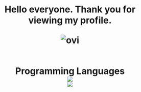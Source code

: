 <h1 align="center" style="font-size: 200%">Hello everyone. Thank you for viewing my profile. </div>  

  
<img src="https://github-readme-stats.vercel.app/api/top-langs?username=sironeko0295&show_icons=true&locale=en&layout=compact&theme=chartreuse-dark" alt="ovi" /></p>  
**Programming Languages**  
![](https://skillicons.dev/icons?i=c,cs,python,html,css,js,java)  
<img src="https://github-profile-trophy.vercel.app/?username=sironeko0295&theme=juicyfresh&no-bg=true" />  
 
